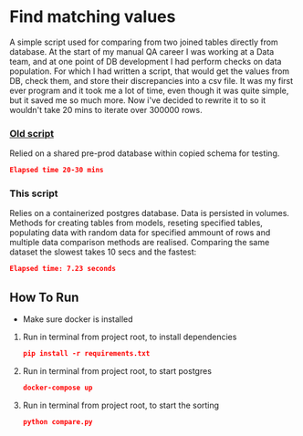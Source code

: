 # Find matching values

A simple script used for comparing from two joined tables directly from database.
At the start of my manual QA career I was working at a Data team, and at one point of DB development I had perform checks on data population. For which I had written a script, that would get the values from DB, check them, and store their discrepancies into a csv file. It was my first ever program and it took me a lot of time, even though it was quite simple, but it saved me so much more.
Now i've decided to rewrite it to so it wouldn't take 20 mins to iterate over 300000 rows.

### [Old script](https://github.com/Fatalwgx/LevZavodskov/blob/main/SQLscript/main.py)
Relied on a shared pre-prod database within copied schema for testing. 
```json
Elapsed time 20-30 mins
```
### This script
Relies on a containerized postgres database. Data is persisted in volumes. Methods for creating tables from models, reseting specified tables, populating data with random data for specified ammount of rows and multiple data comparison methods are realised. Comparing the same dataset the slowest takes 10 secs and the fastest:
```json 
Elapsed time: 7.23 seconds
```

## How To Run
- Make sure docker is installed
1. Run in terminal from project root, to install dependencies
    ```json
    pip install -r requirements.txt
    ```

2. Run in terminal from project root, to start postgres
    ```json
    docker-compose up
    ```

3. Run in terminal from project root, to start the sorting
    ```json
    python compare.py
    ```
